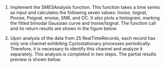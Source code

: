 1. Implement the SMESAnalysis function. This function takes a time series as input and calculates the following seven values: Inoise, Isignal, Pnoise, Psignal, enoise, SNR, and DC. It also plots a histogram, marking the fitted bimodal Gaussian curve and Inoise/Isignal. The function call and its return results are shown in the figure below.

2. Upon analysis of the data from 25 RealTimeRecords, each record has only one channel exhibiting Cyclostationary processes periodically. Therefore, it is necessary to identify this channel and analyze it separately. This analysis is completed in two steps. The partial results preview is shown below.